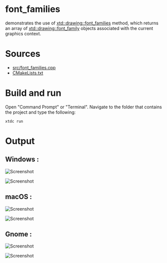 # font_families

demonstrates the use of [xtd::drawing::font_families](https://codedocs.xyz/gammasoft71/xtd/classxtd_1_1drawing_1_1font__family.html#a9ad7cafdc9e9966d8222c7dcedeab43a) method, which returns an array of [xtd::drawing::font_family](https://codedocs.xyz/gammasoft71/xtd/classxtd_1_1drawing_1_1font__family.html) objects associated with the current graphics context.

# Sources

* [src/font_families.cpp](src/font_families.cpp)
* [CMakeLists.txt](CMakeLists.txt)

# Build and run

Open "Command Prompt" or "Terminal". Navigate to the folder that contains the project and type the following:

```shell
xtdc run
```

# Output

## Windows :

![Screenshot](../../../../docs/pictures/examples/font_families_w.png)

![Screenshot](../../../../docs/pictures/examples/font_families_wd.png)

## macOS :

![Screenshot](../../../../docs/pictures/examples/font_families_m.png)

![Screenshot](../../../../docs/pictures/examples/font_families_md.png)

## Gnome :

![Screenshot](../../../../docs/pictures/examples/font_families_g.png)

![Screenshot](../../../../docs/pictures/examples/font_families_gd.png)
